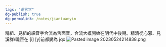 ```yaml
---
tags: "语言学"
dg-publish: true
dg-permalink: /notes/jiantuanyin
---
```

精組、見組的細音字合流為舌面音，合流大概開始在明代中後期。精清從心邪、見溪群/曉匣在 [i]  [y]前都變為 jqx
![Pasted image 20230524214838.png](/img/user/09%20settings/Z%20attachment/Pasted%20image%2020230524214838.png)